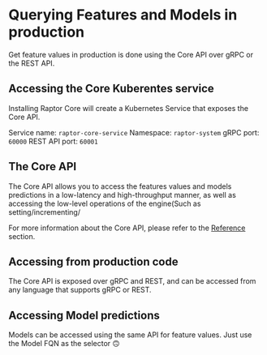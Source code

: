 [//]: # (This section will cover how to query features in production using the accessor API)
# Querying Features and Models in production

Get feature values in production is done using the Core API over gRPC or the REST API.


## Accessing the Core Kuberentes service
Installing Raptor Core will create a Kubernetes Service that exposes the Core API.

Service name: `raptor-core-service`
Namespace: `raptor-system`
gRPC port: `60000`
REST API port: `60001`

## The Core API
The Core API allows you to access the features values and models predictions in a low-latency and high-throughput manner,
as well as accessing the low-level operations of the engine(Such as setting/incrementing/

For more information about the Core API, please refer to the [Reference](/reference/) section.

## Accessing from production code
The Core API is exposed over gRPC and REST, and can be accessed from any language that supports gRPC or REST.


## Accessing Model predictions
Models can be accessed using the same API for feature values. Just use the Model FQN as the selector 🙃